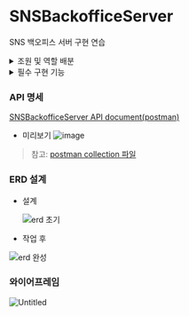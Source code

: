 # SNSBackofficeServer
SNS 백오피스 서버 구현 연습


<details>
<summary>조원 및 역할 배분</summary>

<br>

* 김영규
  * 초기 구성
  * 백오피스 (사용자)
* 김민성
  * ERD
  * 좋아요
  * 소셜로그인
* 김지현
  * API 명세
  * 팔로우
  * 백오피스 (게시글, 댓글)
  
</details>


<details>
<summary>필수 구현 기능</summary>

<br>

-  **사용자 인증 기능**
    - 회원가입 기능
        - username, password를 Client에서 전달받기
        - username은  `최소 4자 이상, 10자 이하이며 알파벳 소문자(a~z), 숫자(0~9)`로 구성되어야 한다.
        - password는  `최소 8자 이상, 15자 이하이며 알파벳 대소문자(a~z, A~Z), 숫자(0~9), 특수문자`로 구성되어야 한다.
        - DB에 중복된 username이 없다면 회원을 저장하고 Client 로 성공했다는 메시지, 상태코드 반환하기
        - 회원 권한 부여하기 (ADMIN, USER) - ADMIN 회원은 모든 게시글, 댓글 수정 / 삭제 가능            
    - 로그인 및 로그아웃 기능
        - username, password를 Client에서 전달받기
        - DB에서 username을 사용하여 저장된 회원의 유무를 확인하고 있다면 password 비교하기
        - 로그인 성공 시, 로그인에 성공한 유저의 정보와 JWT를 활용하여 토큰을 발급하고, 
        발급한 토큰을 Header에 추가하고 성공했다는 메시지, 상태코드 와 함께 Client에 반환하기
-  **프로필 관리**
    - 프로필 수정 기능
        - 이름, 한 줄 소개와 같은 기본적인 정보를 볼 수 있어야 하며 수정할 수 있어야 합니다.
        - 비밀번호 수정 시에는 비밀번호를 한 번 더 입력받는 과정이 필요합니다.
        - 최근 3번안에 사용한 비밀번호는 사용할 수 없도록 제한합니다.
-  **게시물 CRUD 기능 (배달앱일 경우 : 주문 CRUD 기능)**
    - 게시물 작성, 조회, 수정, 삭제 기능
        - 게시물 조회를 제외한 나머지 기능들은 전부 인가(Authorization) 개념이 적용되어야 하며 이는 JWT와 같은 토큰으로 검증이 되어야 할 것입니다.
        - 예컨대, 내가 작성한 글을 남이 수정하거나 삭제할 수는 없어야 하고 오로지 본인만 수정/삭제 할 수 있어야겠죠?
        - 전체 게시글 정보를 조회하는 기능도 필요합니다.
    - 배달앱일 경우 : 주문 작성, 조회, 수정, 삭제 기능
        - 배달앱의 경우 주문이 게시글이 될것이고 주문목록이 게시판이 될 것 입니다. 주문한 사람만 메뉴를 수정/삭제할 수 있어야겠죠?
-  **댓글 CRUD 기능 (배달앱일 경우 : 리뷰 CRUD 기능)**
    - 댓글 작성, 조회, 수정, 삭제 기능
        - 사용자는 게시물에 댓글을 작성할 수 있고 본인의 댓글은 수정 및 삭제를 할 수 있어야 합니다.
        - 또한, 게시물과 마찬가지로 댓글 조회를 제외한 나머지 기능들은 인가(Authorization)개념이 적용되어야 합니다.
    - 배달앱일 경우 : 리뷰 작성, 조회, 수정, 삭제 기능
        - 배달앱의 경우 주문자 들만 주문건에 대해서 리뷰를 생성 할 수 있어야 합니다.
        - 주문자만 해당 리뷰를 수정/삭제할 수 있어야 합니다.

  </details>
  
### API 명세
[SNSBackofficeServer API document(postman)](https://documenter.getpostman.com/view/30923517/2s9YeLYUeT)   
* 미리보기
![image](https://github.com/hana2set/SNSBackofficeServer/assets/97689567/85852ad0-4586-474c-ac5c-79d3692d0521)

> 참고: [postman collection 파일](https://github.com/hana2set/SNSBackofficeServer/blob/main/SNS%20%EB%B0%B1%EC%97%94%EB%93%9C%20%EC%84%9C%EB%B2%84.postman_collection.json)
    
### ERD 설계

* 설계
  
  ![erd 초기](https://github.com/hana2set/SNSBackofficeServer/assets/97689567/05697166-d4da-470a-83ec-ee41b98a520a)
  
* 작업 후

![erd 완성](https://github.com/hana2set/SNSBackofficeServer/assets/97689567/0c20b321-cd73-4501-9d93-86a720793cc9)




### 와이어프레임

![Untitled](https://github.com/hana2set/SNSBackofficeServer/assets/97689567/356e685c-2373-4e27-9926-8f884fe11c49)
